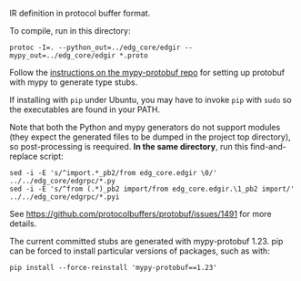 IR definition in protocol buffer format.

To compile, run in this directory:

```
protoc -I=. --python_out=../edg_core/edgir --mypy_out=../edg_core/edgir *.proto
```

Follow the [instructions on the mypy-protobuf repo](https://github.com/dropbox/mypy-protobuf) for setting up protobuf with mypy to generate type stubs.

If installing with `pip` under Ubuntu, you may have to invoke `pip` with `sudo` so the executables are found in your PATH. 

Note that both the Python and mypy generators do not support modules (they expect the generated files to be dumped in the project top directory), so post-processing is reequired. **In the same directory**, run this find-and-replace script:

```
sed -i -E 's/^import.*_pb2/from edg_core.edgir \0/' ../../edg_core/edgrpc/*.py
sed -i -E 's/^from (.*)_pb2 import/from edg_core.edgir.\1_pb2 import/'  ../../edg_core/edgrpc/*.pyi
```

See https://github.com/protocolbuffers/protobuf/issues/1491 for more details.

The current committed stubs are generated with mypy-protobuf 1.23.
pip can be forced to install particular versions of packages, such as with: 
```
pip install --force-reinstall 'mypy-protobuf==1.23'
```
